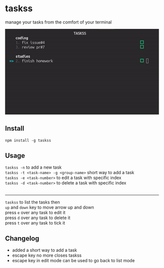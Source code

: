 # taskss

manage your tasks from the comfort of your terminal
  
<img src="https://raw.githubusercontent.com/ammarbinfaisal/tasks/master/preview.gif"/>  

## Install

`npm install -g taskss`

## Usage

`taskss -n` to add a new task  
`taskss -t <task-name> -g <group-name>` short way to add a task  
`taskss -e <task-number>` to edit a task with specific index  
`taskss -d <task-number>` to delete a task with specific index   
<br><hr>
`taskss` to list the tasks then  
`up` and `down` key to move arrow up and down  
press `e` over any task to edit it  
press `d` over any task to delete it  
press `t` over any task to tick it  

## Changelog

- added a short way to add a task
- escape key no more closes taskss
- escape key in edit mode can be used to go back to list mode
